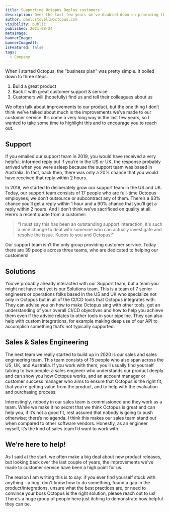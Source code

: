 ```yaml
---
title: Supporting Octopus Deploy customers
description: Over the last few years we've doubled down on providing the best support possible for our customers.
author: paul.stovell@octopus.com
visibility: public
published: 2021-08-24
metaImage: 
bannerImage: 
bannerImageAlt: 
isFeatured: false
tags:
  - Company
---
```


When I started Octopus, the “business plan” was pretty simple. It boiled down to three steps:

1. Build a great product
1. Back it with great customer support & service
1. Customers will (hopefully) find us and tell their colleagues about us

We often talk about improvements to our product, but the one thing I don’t think we’ve talked about much is the improvements we’ve made to our customer service. It’s come a very long way in the last few years, so I wanted to take some time to highlight this and to encourage you to reach out. 

## Support

If you emailed our support team in 2019, you would have received a very helpful, informed reply but if you’re in the US or UK, the response probably arrived when you were asleep because the support team was based in Australia. In fact, back then, there was only a 20% chance that you would have received that reply within 2 hours. 

In 2019, we started to deliberately grow our support team in the US and UK. Today, our support team consists of 17 people who are full-time Octopus employees; we don’t outsource or subcontract any of them. There’s a 63% chance you’ll get a reply within 1 hour and a 90% chance that you’ll get a reply within 2 hours. And I don’t think we’ve sacrificed on quality at all. Here’s a recent quote from a customer:

> “I must say this has been an outstanding support interaction, it's such a nice change to deal with someone who can actually investigate and resolve the issue. Kudos to you and Octopus!”

Our support team isn’t the only group providing customer service. Today there are 39 people across three teams, who are dedicated to helping our customers!

## Solutions

You’ve probably already interacted with our Support team, but a team you might not have met yet is our Solutions team. This is a team of 7 senior engineers or operations folks based in the US and UK who specialize not only in Octopus but in all of the CI/CD tools that Octopus integrates with. They can advise you on how to make Octopus sing with other tools, get an understanding of your overall CI/CD objectives and how to help you achieve them even if the advice relates to other tools in your pipeline. They can also help with custom integrations, for example making deep use of our API to accomplish something that’s not typically supported.

## Sales & Sales Engineering

The next team we really started to build up in 2020 is our sales and sales engineering team. This team consists of 15 people who also span across the US, UK, and Australia. If you work with them, you’ll usually find yourself talking to two people: a sales engineer who understands our product deeply and can show you how Octopus works, and an account manager or customer success manager who aims to ensure that Octopus is the right fit, that you’re getting value from the product, and to help with the evaluation and purchasing process. 

Interestingly, nobody in our sales team is commissioned and they work as a team. While we make it no secret that we think Octopus is great and can help you, if it’s not a good fit, rest assured that nobody is going to push otherwise; there’s no agenda. I think this makes our sales team stand out when compared to other software vendors. Honestly, as an engineer myself, it’s the kind of sales team I’d want to work with. 

## We’re here to help!

As I said at the start, we often make a big deal about new product releases, but looking back over the last couple of years, the improvements we've made to customer service have been a high point for us.

The reason I am writing this is to say: if you ever find yourself stuck with anything - a bug, don't know how to do something, found a gap in the product/integrations, unsure what the best practices are, or need to convince your boss Octopus is the right solution, please reach out to us! There’s a huge group of people here just itching to demonstrate how helpful they can be. 
